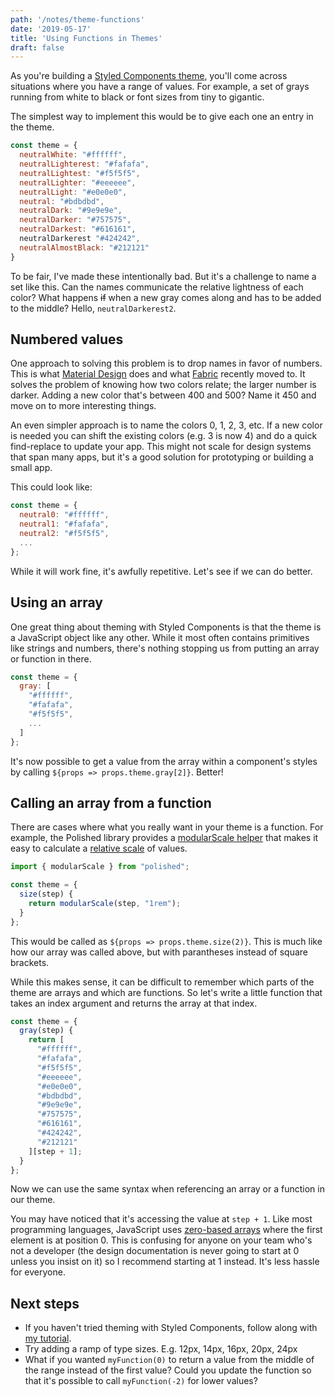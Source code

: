 ```yaml
---
path: '/notes/theme-functions'
date: '2019-05-17'
title: 'Using Functions in Themes'
draft: false
---
```


As you're building a [Styled Components theme](styled-components-theming), you'll come across situations where you have a range of values. For example, a set of grays running from white to black or font sizes from tiny to gigantic.

The simplest way to implement this would be to give each one an entry in the theme.

```javascript
const theme = {
  neutralWhite: "#ffffff",
  neutralLighterest: "#fafafa",
  neutralLightest: "#f5f5f5",
  neutralLighter: "#eeeeee",
  neutralLight: "#e0e0e0",
  neutral: "#bdbdbd",
  neutralDark: "#9e9e9e",
  neutralDarker: "#757575",
  neutralDarkest: "#616161",
  neutralDarkerest "#424242",
  neutralAlmostBlack: "#212121"
}
```

To be fair, I've made these intentionally bad. But it's a challenge to name a set like this. Can the names communicate the relative lightness of each color? What happens <strike>if</strike> when a new gray comes along and has to be added to the middle? Hello, `neutralDarkerest2`.

## Numbered values

One approach to solving this problem is to drop names in favor of numbers. This is what [Material Design](https://material.io/design/color/the-color-system.html#tools-for-picking-colors) does and what [Fabric](https://developer.microsoft.com/en-us/fabric#/styles/web/colors/neutrals) recently moved to. It solves the problem of knowing how two colors relate; the larger number is darker. Adding a new color that's between 400 and 500? Name it 450 and move on to more interesting things.

An even simpler approach is to name the colors 0, 1, 2, 3, etc. If a new color is needed you can shift the existing colors (e.g. 3 is now 4) and do a quick find-replace to update your app. This might not scale for design systems that span many apps, but it's a good solution for prototyping or building a small app.

This could look like:

```javascript
const theme = {
  neutral0: "#ffffff",
  neutral1: "#fafafa",
  neutral2: "#f5f5f5",
  ...
};
```

While it will work fine, it's awfully repetitive. Let's see if we can do better.

## Using an array

One great thing about theming with Styled Components is that the theme is a JavaScript object like any other. While it most often contains primitives like strings and numbers, there's nothing stopping us from putting an array or function in there.

```javascript
const theme = {
  gray: [
    "#ffffff",
    "#fafafa",
    "#f5f5f5",
    ...
  ]
};
```

It's now possible to get a value from the array within a component's styles by calling `${props => props.theme.gray[2]}`. Better!

## Calling an array from a function

There are cases where what you really want in your theme is a function. For example, the Polished library provides a [modularScale helper](https://polished.js.org/docs/#modularscale) that makes it easy to calculate a [relative scale](https://www.modularscale.com/?1&em&1.333) of values.

```javascript
import { modularScale } from "polished";

const theme = {
  size(step) {
    return modularScale(step, "1rem");
  }
};
```

This would be called as `${props => props.theme.size(2)}`. This is much like how our array was called above, but with parantheses instead of square brackets.

While this makes sense, it can be difficult to remember which parts of the theme are arrays and which are functions. So let's write a little function that takes an index argument and returns the array at that index.

```javascript
const theme = {
  gray(step) {
    return [
      "#ffffff",
      "#fafafa",
      "#f5f5f5",
      "#eeeeee",
      "#e0e0e0",
      "#bdbdbd",
      "#9e9e9e",
      "#757575",
      "#616161",
      "#424242",
      "#212121"
    ][step + 1];
  }
};
```

Now we can use the same syntax when referencing an array or a function in our theme.

You may have noticed that it's accessing the value  at `step + 1`. Like most programming languages, JavaScript uses [zero-based arrays](https://blog.kevinchisholm.com/javascript/javascript-array-length-always-one-higher/) where the first element is at position 0. This is confusing for anyone on your team who's not a developer (the design documentation is never going to start at 0 unless you insist on it) so I recommend starting at 1 instead. It's less hassle for everyone.

## Next steps
- If you haven't tried theming with Styled Components, follow along with [my tutorial](styled-components-theming).
- Try adding a ramp of type sizes. E.g. 12px, 14px, 16px, 20px, 24px
- What if you wanted `myFunction(0)` to return a value from the middle of the range instead of the first value? Could you update the function so that it's possible to call `myFunction(-2)` for lower values?